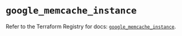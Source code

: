 # `google_memcache_instance`

Refer to the Terraform Registry for docs: [`google_memcache_instance`](https://registry.terraform.io/providers/hashicorp/google/6.36.1/docs/resources/memcache_instance).
